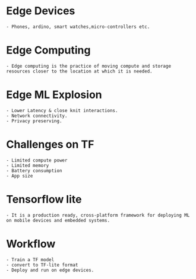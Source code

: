 # Edge Devices

    - Phones, ardino, smart watches,micro-controllers etc.

# Edge Computing

    - Edge computing is the practice of moving compute and storage resources closer to the location at which it is needed.

# Edge ML Explosion

    - Lower Latency & close knit interactions.
    - Network connectivity.
    - Privacy preserving.

# Challenges on TF

    - Limited compute power
    - Limited memory
    - Battery consumption
    - App size

# Tensorflow lite

    - It is a production ready, cross-platform framework for deploying ML on mobile devices and embedded systems.

# Workflow

    - Train a TF model
    - convert to TF-lite format
    - Deploy and run on edge devices.
